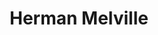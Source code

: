 ---
layout: grid
title:  Herman Melville
slug:   herman-melville
description: >
  Books by Herman Melville
---